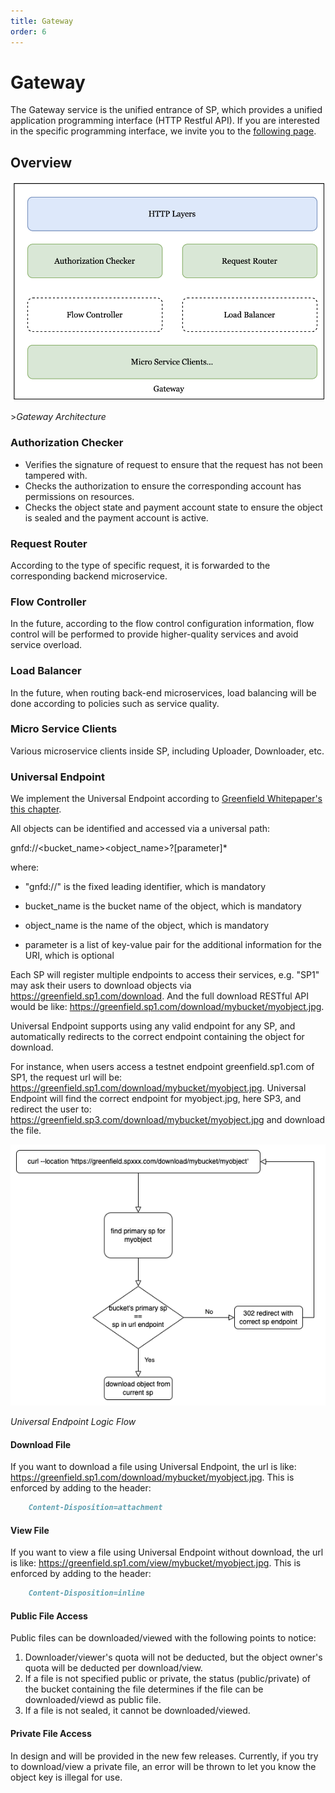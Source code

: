 ```yaml
---
title: Gateway
order: 6
---
```


# Gateway
The Gateway service is the unified entrance of SP, which provides a unified application programming interface (HTTP Restful API).
If you are interested in the specific programming interface, we invite you to the [following page](#gateway).

## Overview
![SP-Gateway](../../../../static/asset/05-SP-Gateway.jpg)

<div style={{textAlign:'center'}}>><i>Gateway Architecture</i></div>

### Authorization Checker
* Verifies the signature of request to ensure that the request has not been tampered with.
* Checks the authorization to ensure the corresponding account has permissions on resources.
* Checks the object state and payment account state to ensure the object is sealed and the payment account is active.

### Request Router
According to the type of specific request, it is forwarded to the corresponding backend microservice.

### Flow Controller
In the future, according to the flow control configuration information, flow control will be performed to provide 
higher-quality services and avoid service overload.

### Load Balancer
In the future, when routing back-end microservices, load balancing will be done according to policies such as 
service quality.

### Micro Service Clients
Various microservice clients inside SP, including Uploader, Downloader, etc.

### Universal Endpoint
We implement the Universal Endpoint according to [Greenfield Whitepaper's this chapter](https://github.com/bnb-chain/greenfield-whitepaper/blob/main/part3.md#231-universal-endpoint).

All objects can be identified and accessed via a universal path:

gnfd://<bucket_name><object_name>?[parameter]*

where:

* "gnfd://" is the fixed leading identifier, which is mandatory

* bucket_name is the bucket name of the object, which is mandatory

* object_name is the name of the object, which is mandatory

* parameter is a list of key-value pair for the additional information for the URI, which is optional

Each SP will register multiple endpoints to access their services, e.g. "SP1" may ask their users to download objects via https://greenfield.sp1.com/download.
And the full download RESTful API would be like: https://greenfield.sp1.com/download/mybucket/myobject.jpg.

Universal Endpoint supports using any valid endpoint for any SP, and automatically redirects to the correct endpoint containing
the object for download.

For instance, when users access a testnet endpoint greenfield.sp1.com of SP1, the request url will be:
https://greenfield.sp1.com/download/mybucket/myobject.jpg.
Universal Endpoint will find the correct endpoint for myobject.jpg, here SP3, and redirect the user to:
https://greenfield.sp3.com/download/mybucket/myobject.jpg and download the file.

![SP-Gateway-Universal-Endpoint](../../../../static/asset/501-SP-Gateway-Universal-Endpoint.png)

<div style={{textAlign:'center'}}><i>Universal Endpoint Logic Flow</i></div>

#### Download File
If you want to download a file using Universal Endpoint, the url is like: https://greenfield.sp1.com/download/mybucket/myobject.jpg.
This is enforced by adding to the header:
```md
    Content-Disposition=attachment
```

#### View File
If you want to view a file using Universal Endpoint without download, the url is like: https://greenfield.sp1.com/view/mybucket/myobject.jpg.
This is enforced by adding to the header:
```md
    Content-Disposition=inline
```

#### Public File Access
Public files can be downloaded/viewed with the following points to notice:
1. Downloader/viewer's quota will not be deducted, but the object owner's quota will be deducted per download/view.
2. If a file is not specified public or private, the status (public/private) of the bucket containing the file determines if the file can be downloaded/viewd as public file.
3. If a file is not sealed, it cannot be downloaded/viewed.

#### Private File Access
In design and will be provided in the new few releases. Currently, if you try to download/view a private file, an error will be thrown to let you know the object key is illegal for use.


